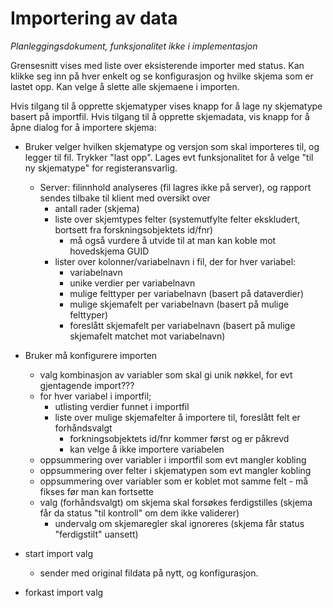 # Importering av data

*Planleggingsdokument, funksjonalitet ikke i implementasjon*

Grensesnitt vises med liste over eksisterende importer med status. Kan klikke seg inn på hver enkelt og se konfigurasjon og hvilke skjema som er lastet opp. Kan velge å slette alle skjemaene i importen.

Hvis tilgang til å opprette skjematyper vises knapp for å lage ny skjematype basert på importfil.
Hvis tilgang til å opprette skjemadata, vis knapp for å åpne dialog for å importere skjema:

* Bruker velger hvilken skjematype og versjon som skal importeres til, og legger til fil. Trykker "last opp". Lages evt funksjonalitet for å velge "til ny skjematype" for registeransvarlig.

	* Server: filinnhold analyseres (fil lagres ikke på server), og rapport sendes tilbake til klient med oversikt over
		* antall rader (skjema)
		* liste over skjemtypes felter (systemutfylte felter ekskludert, bortsett fra forskningsobjektets id/fnr)
			* må også vurdere å utvide til at man kan koble mot hovedskjema GUID
		* lister over kolonner/variabelnavn i fil, der for hver variabel:
			* variabelnavn
			* unike verdier per variabelnavn
			* mulige felttyper per variabelnavn (basert på dataverdier)
			* mulige skjemafelt per variabelnavn (basert på mulige felttyper)
			* foreslått skjemafelt per variabelnavn (basert på mulige skjemafelt matchet mot variabelnavn)
			
* Bruker må konfigurere importen
	* valg kombinasjon av variabler som skal gi unik nøkkel, for evt gjentagende import???
	* for hver variabel i importfil;
		* utlisting verdier funnet i importfil
		* liste over mulige skjemafelter å importere til, foreslått felt er forhåndsvalgt
			- forkningsobjektets id/fnr kommer først og er påkrevd
			- kan velge å ikke importere variabelen
	* oppsummering over variabler i importfil som evt mangler kobling
	* oppsummering over felter i skjematypen som evt mangler kobling
	* oppsummering over variabler som er koblet mot samme felt - må fikses før man kan fortsette
	* valg (forhåndsvalgt) om skjema skal forsøkes ferdigstilles (skjema får da status "til kontroll" om dem ikke validerer)
		* undervalg om skjemaregler skal ignoreres (skjema får status "ferdigstilt" uansett)

* start import valg
	* sender med original fildata på nytt, og konfigurasjon.
* forkast import valg
